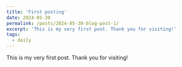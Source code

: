 ```yaml
---
title: 'First posting'
date: 2024-05-30
permalink: /posts/2024-05-30-blog-post-1/
excerpt: 'This is my very first post. Thank you for visiting!'
tags:
  - daily
---
```


This is my very first post. Thank you for visiting!